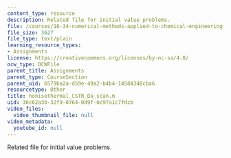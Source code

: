 ```yaml
---
content_type: resource
description: Related file for initial value problems.
file: /courses/10-34-numerical-methods-applied-to-chemical-engineering-fall-2005/36c62a3b32f907640d9f6c97a1c7fdcb_nonisothermal_CSTR_Da_scan.m
file_size: 3627
file_type: text/plain
learning_resource_types:
- Assignments
license: https://creativecommons.org/licenses/by-nc-sa/4.0/
ocw_type: OCWFile
parent_title: Assignments
parent_type: CourseSection
parent_uid: 6579ba2a-d59e-49a2-b4b4-14584348cba6
resourcetype: Other
title: nonisothermal_CSTR_Da_scan.m
uid: 36c62a3b-32f9-0764-0d9f-6c97a1c7fdcb
video_files:
  video_thumbnail_file: null
video_metadata:
  youtube_id: null
---
```

Related file for initial value problems.